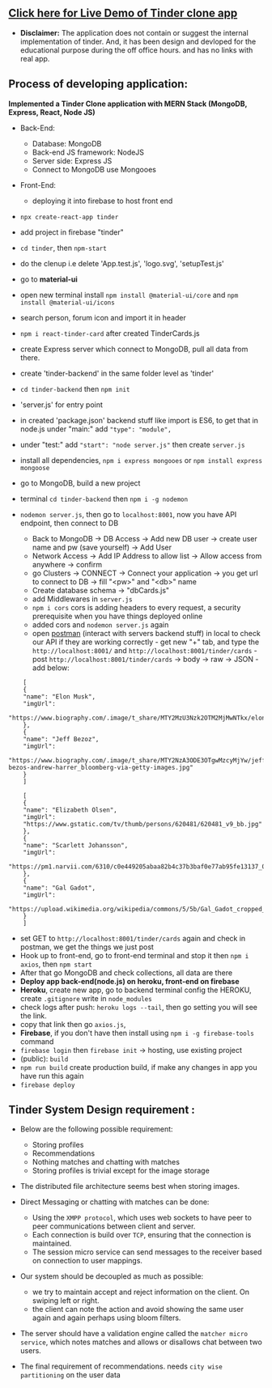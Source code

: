 ## [Click here for Live Demo of Tinder clone app](https://tinder-clone-73e21.web.app)

- **Disclaimer:** The application does not contain or suggest the internal implementation of tinder.
  And, it has been design and devloped for the educational purpose during the off office hours.
  and has no links with real app.

## Process of developing application:

**Implemented a Tinder Clone application with MERN Stack (MongoDB, Express, React, Node JS)**

- Back-End:

  - Database: MongoDB
  - Back-end JS framework: NodeJS
  - Server side: Express JS
  - Connect to MongoDB use Mongooes

- Front-End:
  - deploying it into firebase to host front end
- `npx create-react-app tinder`
- add project in firebase "tinder"
- `cd tinder`, then `npm-start`
- do the clenup i.e delete 'App.test.js', 'logo.svg', 'setupTest.js'
- go to **material-ui**
- open new terminal install `npm install @material-ui/core` and `npm install @material-ui/icons`
- search person, forum icon and import it in header
- `npm i react-tinder-card` after created TinderCards.js
- create Express server which connect to MongoDB, pull all data from there.
- create 'tinder-backend' in the same folder level as 'tinder'
- `cd tinder-backend` then `npm init`
- 'server.js' for entry point
- in created 'package.json' backend stuff like import is ES6, to get that in node.js under "main:" add `"type": "module",`
- under "test:" add `"start": "node server.js"` then create `server.js`
- install all dependencies, `npm i express mongooes` or `npm install express mongoose`
- go to MongoDB, build a new project
- terminal `cd tinder-backend` then `npm i -g nodemon`
- `nodemon server.js`, then go to `localhost:8001`, now you have API endpoint, then connect to DB
  - Back to MongoDB -> DB Access -> Add new DB user -> create user name and pw (save yourself) -> Add User
  - Network Access -> Add IP Address to allow list -> Allow access from anywhere -> confirm
  - go Clusters -> CONNECT -> Connect your application -> you get url to connect to DB -> fill "\<pw>" and "\<db>" name
  - Create database schema -> "dbCards.js"
  - add Middlewares in `server.js`
  - `npm i cors` cors is adding headers to every request, a security prerequisite when you have things deployed online
  - added cors and `nodemon server.js` again
  - open [postman](https://www.postman.com/) (interact with servers backend stuff) in local to check our API if they are working correctly - get new "+" tab, and type the `http://localhost:8001/` and `http://localhost:8001/tinder/cards` - post `http://localhost:8001/tinder/cards` -> body -> raw -> JSON - add below:

```
    [
    {
    "name": "Elon Musk",
    "imgUrl":
    "https://www.biography.com/.image/t_share/MTY2MzU3Nzk2OTM2MjMwNTkx/elon_musk_royal_society.jpg"
    },
    {
    "name": "Jeff Bezoz",
    "imgUrl":
    "https://www.biography.com/.image/t_share/MTY2NzA3ODE3OTgwMzcyMjYw/jeff-bezos-andrew-harrer_bloomberg-via-getty-images.jpg"
    }
    ]

```

```
    [
    {
    "name": "Elizabeth Olsen",
    "imgUrl":
    "https://www.gstatic.com/tv/thumb/persons/620481/620481_v9_bb.jpg"
    },
    {
    "name": "Scarlett Johansson",
    "imgUrl":
    "https://pm1.narvii.com/6310/c0e449205abaa82b4c37b3baf0e77ab95fe13137_00.jpg"
    },
    {
    "name": "Gal Gadot",
    "imgUrl":
    "https://upload.wikimedia.org/wikipedia/commons/5/5b/Gal_Gadot_cropped_lighting_corrected_2b.jpg"
    }
    ]
```

- set GET to `http://localhost:8001/tinder/cards` again and check in postman, we get the things we just post
- Hook up to front-end, go to front-end terminal and stop it then `npm i axios`, then `npm start`
- After that go MongoDB and check collections, all data are there
- **Deploy app back-end(node.js) on heroku, front-end on firebase**
- **Heroku**, create new app, go to backend terminal config the HEROKU, create `.gitignore` write in `node_modules`
- check logs after push: `heroku logs --tail`, then go setting you will see the link.
- copy that link then go `axios.js`,
- **Firebase**, if you don't have then install using `npm i -g firebase-tools` command
- `firebase login` then `firebase init` -> hosting, use existing project
- (public): `build`
- `npm run build` create production build, if make any changes in app you have run this again
- `firebase deploy`

## Tinder System Design requirement :

- Below are the following possible requirement:

  - Storing profiles
  - Recommendations
  - Nothing matches and chatting with matches
  - Storing profiles is trivial except for the image storage

- The distributed file architecture seems best when storing images.

- Direct Messaging or chatting with matches can be done:

  - Using the `XMPP protocol`, which uses web sockets to have peer to peer communications between client and server.
  - Each connection is build over `TCP`, ensuring that the connection is maintained.
  - The session micro service can send messages to the receiver based on connection to user mappings.

- Our system should be decoupled as much as possible:

  - we try to maintain accept and reject information on the client. On swiping left or right.
  - the client can note the action and avoid showing the same user again and again perhaps using bloom filters.

- The server should have a validation engine called the `matcher micro service`, which notes matches and allows or disallows chat between two users.

- The final requirement of recommendations. needs `city wise partitioning` on the user data
